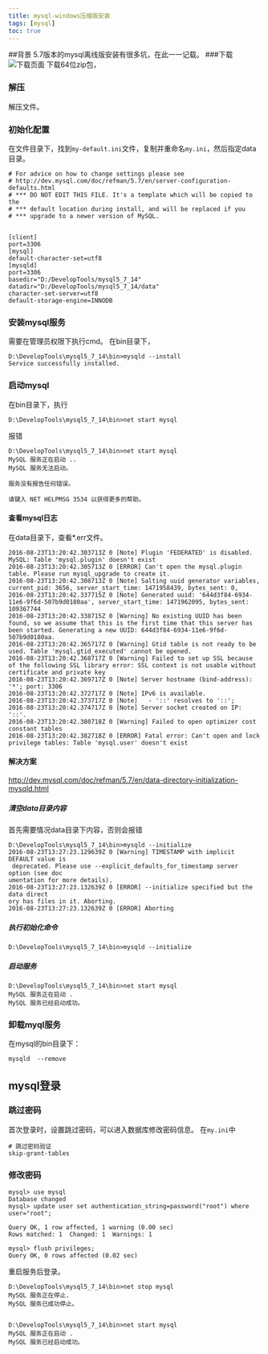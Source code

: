 ```yaml
---
title: mysql-windows压缩版安装
tags: [mysql]
toc: true
---
```



##背景
5.7版本的mysql离线版安装有很多坑，在此一一记载。
###下载
![下载页面](http://upload-images.jianshu.io/upload_images/1213316-773206cb4902ac44.png?imageMogr2/auto-orient/strip%7CimageView2/2/w/1240)
下载64位zip包，

### 解压
解压文件。

### 初始化配置
在文件目录下，找到`my-default.ini`文件，复制并重命名`my.ini`，然后指定data目录。
```
# For advice on how to change settings please see
# http://dev.mysql.com/doc/refman/5.7/en/server-configuration-defaults.html
# *** DO NOT EDIT THIS FILE. It's a template which will be copied to the
# *** default location during install, and will be replaced if you
# *** upgrade to a newer version of MySQL.


[client]
port=3306 
[mysql]
default-character-set=utf8
[mysqld]
port=3306 
basedir="D:/DevelopTools/mysql5_7_14" 
datadir="D:/DevelopTools/mysql5_7_14/data" 
character-set-server=utf8
default-storage-engine=INNODB
```
### 安装mysql服务
需要在管理员权限下执行cmd。
在bin目录下，
```
D:\DevelopTools\mysql5_7_14\bin>mysqld --install
Service successfully installed.
```

### 启动mysql
在bin目录下，执行
```
D:\DevelopTools\mysql5_7_14\bin>net start mysql
```
报错
```
D:\DevelopTools\mysql5_7_14\bin>net start mysql
MySQL 服务正在启动 ..
MySQL 服务无法启动。

服务没有报告任何错误。

请键入 NET HELPMSG 3534 以获得更多的帮助。

```
#### 查看mysql日志
在data目录下，查看*.err文件。
```
2016-08-23T13:20:42.303713Z 0 [Note] Plugin 'FEDERATED' is disabled.
MySQL: Table 'mysql.plugin' doesn't exist
2016-08-23T13:20:42.305713Z 0 [ERROR] Can't open the mysql.plugin table. Please run mysql_upgrade to create it.
2016-08-23T13:20:42.308713Z 0 [Note] Salting uuid generator variables, current_pid: 3656, server_start_time: 1471958439, bytes_sent: 0, 
2016-08-23T13:20:42.337715Z 0 [Note] Generated uuid: '644d3f84-6934-11e6-9f6d-507b9d0180aa', server_start_time: 1471962095, bytes_sent: 109367744
2016-08-23T13:20:42.338715Z 0 [Warning] No existing UUID has been found, so we assume that this is the first time that this server has been started. Generating a new UUID: 644d3f84-6934-11e6-9f6d-507b9d0180aa.
2016-08-23T13:20:42.365717Z 0 [Warning] Gtid table is not ready to be used. Table 'mysql.gtid_executed' cannot be opened.
2016-08-23T13:20:42.368717Z 0 [Warning] Failed to set up SSL because of the following SSL library error: SSL context is not usable without certificate and private key
2016-08-23T13:20:42.369717Z 0 [Note] Server hostname (bind-address): '*'; port: 3306
2016-08-23T13:20:42.372717Z 0 [Note] IPv6 is available.
2016-08-23T13:20:42.373717Z 0 [Note]   - '::' resolves to '::';
2016-08-23T13:20:42.374717Z 0 [Note] Server socket created on IP: '::'.
2016-08-23T13:20:42.380718Z 0 [Warning] Failed to open optimizer cost constant tables
2016-08-23T13:20:42.382718Z 0 [ERROR] Fatal error: Can't open and lock privilege tables: Table 'mysql.user' doesn't exist
```
#### 解决方案
http://dev.mysql.com/doc/refman/5.7/en/data-directory-initialization-mysqld.html
##### 清空data目录内容
首先需要情况data目录下内容，否则会报错
```
D:\DevelopTools\mysql5_7_14\bin>mysqld --initialize
2016-08-23T13:27:23.129639Z 0 [Warning] TIMESTAMP with implicit DEFAULT value is
 deprecated. Please use --explicit_defaults_for_timestamp server option (see doc
umentation for more details).
2016-08-23T13:27:23.132639Z 0 [ERROR] --initialize specified but the data direct
ory has files in it. Aborting.
2016-08-23T13:27:23.132639Z 0 [ERROR] Aborting
```
##### 执行初始化命令
```
D:\DevelopTools\mysql5_7_14\bin>mysqld --initialize
```
##### 启动服务
```
D:\DevelopTools\mysql5_7_14\bin>net start mysql
MySQL 服务正在启动 .
MySQL 服务已经启动成功。
```
### 卸载myql服务
在mysql的bin目录下：
```
mysqld  --remove
```

## mysql登录
### 跳过密码
首次登录时，设置跳过密码，可以进入数据库修改密码信息。
在`my.ini`中
```
# 跳过密码验证  
skip-grant-tables
```
### 修改密码
```
mysql> use mysql
Database changed
mysql> update user set authentication_string=password("root") where user="root";

Query OK, 1 row affected, 1 warning (0.00 sec)
Rows matched: 1  Changed: 1  Warnings: 1

mysql> flush privileges;
Query OK, 0 rows affected (0.02 sec)
```
重启服务后登录。
```
D:\DevelopTools\mysql5_7_14\bin>net stop mysql
MySQL 服务正在停止.
MySQL 服务已成功停止。


D:\DevelopTools\mysql5_7_14\bin>net start mysql
MySQL 服务正在启动 .
MySQL 服务已经启动成功。
```